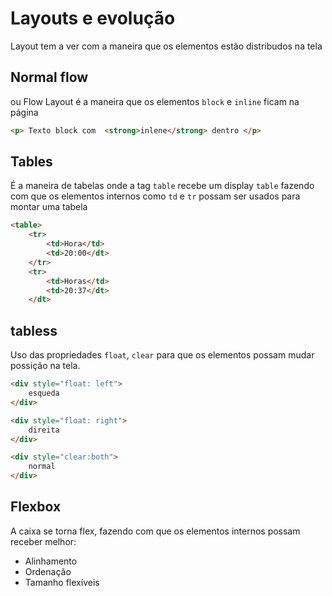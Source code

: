 # Layouts e evolução 

Layout tem a ver com a maneira que os elementos estão distribudos na tela

## Normal flow

ou Flow Layout é a maneira que os elementos `block` e `inline` ficam na página

```html
<p> Texto block com  <strong>inlene</strong> dentro </p>
```

## Tables 

É a maneira de tabelas onde a tag `table` recebe um display `table` fazendo com que os elementos internos como `td` e `tr` possam ser usados para montar uma tabela

```html
<table>
    <tr>
        <td>Hora</td>
        <td>20:00</dt>
    </tr>
    <tr>
        <td>Horas</td>
        <td>20:37</dt>
    </dt>
```

## tabless

Uso das propriedades `float`, `clear` para que os elementos possam mudar possição na tela.

```html
<div style="float: left">
    esqueda
</div>

<div style="float: right">
    direita
</div>

<div style="clear:both">
    normal
</div>
```

## Flexbox

A caixa se torna flex, fazendo com que os elementos internos possam receber melhor:

- Alinhamento 
- Ordenação
- Tamanho flexíveis